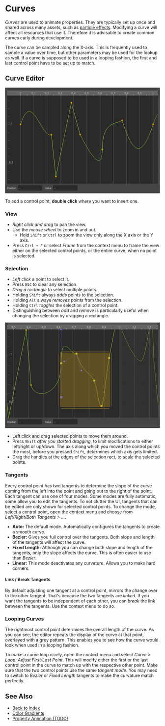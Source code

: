 # Curves

*Curves* are used to animate properties. They are typically set up once and shared across many assets, such as [particle effects](../effects/particle-effects/particle-effects-overview.md). Modifying a curve will affect all resources that use it. Therefore it is advisable to create common curves early during development.

The curve can be sampled along the X-axis. This is frequently used to sample a value over time, but other parameters may be used for the lookup as well. If a curve is supposed to be used in a looping fashion, the first and last control point have to be set up to match.

## Curve Editor

![Curve Editor](media/curve-editor.png)

To add a control point, **double click** where you want to insert one.

### View

* *Right click and drag* to pan the view.
* Use the *mouse wheel* to zoom in and out.
  * Hold `Shift` or `Ctrl` to zoom the view only along the X axis or the Y axis.
* Press `Ctrl + F` or select *Frame* from the context menu to frame the view either on the selected control points, or the entire curve, when no point is selected.

### Selection

* *Left click* a point to select it.
* Press `ESC` to clear any selection.
* *Drag a rectangle* to select multiple points.
* Holding `Shift` always *adds* points to the selection.
* Holding `Alt` always *removes* points from the selection.
* Holding `Ctrl` *toggles* the selection of a control point.
* Distinguishing between *add* and *remove* is particularly useful when changing the selection by dragging a rectangle.

![Curve Editor Selection](media/curve-editor-selection.png)

* Left click and drag selected points to move them around.
* Press `Shift` *after you started dragging*, to limit modifications to either left/right or up/down. The axis along which you moved the control points the most, before you pressed `Shift`, determines which axis gets limited.
* Drag the handles at the edges of the selection rect, to scale the selected points.

### Tangents

Every control point has two tangents to determine the slope of the curve coming from the left into the point and going out to the right of the point. Each tangent can use one of four modes. Some modes are fully automatic, some allow you to edit the tangents. To not clutter the UI, tangents that can be edited are only shown for selected control points. To change the mode, select a control point, open the context menu and choose from *Left/Right/Both Tangents > ...*.

* **Auto:** The default mode. Automatically configures the tangents to create a smooth curve.
* **Bezier:** Gives you full control over the tangents. Both slope and length of the tangents will affect the curve.
* **Fixed Length:** Although you can change both slope and length of the tangents, only the slope affects the curve. This is often easier to use than *Bezier*.
* **Linear:** This mode deactivates any curvature. Allows you to make hard corners.

#### Link / Break Tangents

By default adjusting one tangent at a control point, mirrors the change over to the other tangent. That's because the two tangents are *linked*. If you want the tangents to be independent of each other, you can *break* the link between the tangents. Use the context menu to do so.

### Looping Curves

The rightmost control point determines the overall length of the curve. As you can see, the editor repeats the display of the curve at that point, overlayed with a grey pattern. This enables you to see how the curve would look when used in a looping fashion.

To make a curve loop nicely, open the context menu and select *Curve > Loop: Adjust First/Last Point*. This will modify either the first or the last control point in the curve to match up with the respective other point. Make sure that the two control points use the same *tangent mode*. You may need to switch to *Bezier* or *Fixed Length* tangents to make the curvature match perfectly.

## See Also

* [Back to Index](../index.md)
* [Color Gradients](color-gradients.md)
* [Property Animation (TODO)](property-animation.md)
